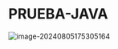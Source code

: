 # PRUEBA-JAVA

![image-20240805175305164](/home/riwip5-005/.config/Typora/typora-user-images/image-20240805175305164.png)